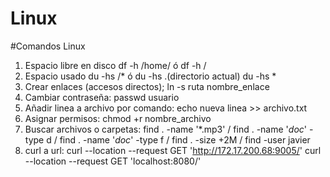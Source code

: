 # Linux
#Comandos Linux

1. Espacio libre en disco df -h /home/  ó  df -h /
2. Espacio usado du -hs /*  ó  du -hs .(directorio actual) du -hs *
3. Crear enlaces (accesos directos); ln -s ruta nombre_enlace 
4. Cambiar contraseña: passwd usuario
5. Añadir linea a archivo por comando:  echo nueva linea >> archivo.txt
6. Asignar permisos: chmod +r nombre_archivo
7. Buscar archivos o carpetas:  find . -name '*.mp3' / find . -name '*doc*' -type d  /  find . -name '*doc*' -type f  /  find . -size +2M  /   find -user javier      
8. curl a url: curl --location --request GET 'http://172.17.200.68:9005/'    curl --location --request GET 'localhost:8080/'
